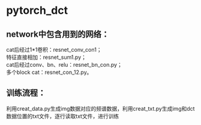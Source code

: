 # pytorch_dct
## network中包含用到的网络：
cat后经过1*1卷积：resnet_conv_con1；  
特征直接相加：resnet_sum1.py；  
cat后经过conv、bn、relu：resnet_bn_con.py；  
多个block cat：resnet_con_12.py。  
## 训练流程：
利用creat_data.py生成img数据对应的频谱数据，利用creat_txt.py生成img和dct数据位置的txt文件，逐行读取txt文件，进行训练

